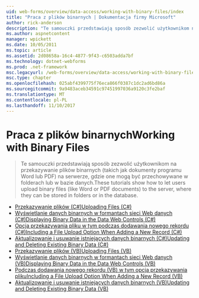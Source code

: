 ```yaml
---
uid: web-forms/overview/data-access/working-with-binary-files/index
title: "Praca z plików binarnych | Dokumentacja firmy Microsoft"
author: rick-anderson
description: "Te samouczki przedstawiają sposób zezwolić użytkownikom na przekazywanie plików binarnych (takich jak dokumenty programu Word lub PDF) na serwerze, gdzie one mogą być przechowywane w folderach lub w bazie danych."
ms.author: aspnetcontent
manager: wpickett
ms.date: 10/05/2011
ms.topic: article
ms.assetid: 2d08658a-16c4-4877-9f43-c6503adda7bf
ms.technology: dotnet-webforms
ms.prod: .net-framework
msc.legacyurl: /web-forms/overview/data-access/working-with-binary-files
msc.type: chapter
ms.openlocfilehash: 025abf4399775f76eca866f0387c1dc2ad6bd86a
ms.sourcegitcommit: 9a9483aceb34591c97451997036a9120c3fe2baf
ms.translationtype: MT
ms.contentlocale: pl-PL
ms.lasthandoff: 11/10/2017
---
```

<a name="working-with-binary-files"></a><span data-ttu-id="34cdf-103">Praca z plików binarnych</span><span class="sxs-lookup"><span data-stu-id="34cdf-103">Working with Binary Files</span></span>
====================
> <span data-ttu-id="34cdf-104">Te samouczki przedstawiają sposób zezwolić użytkownikom na przekazywanie plików binarnych (takich jak dokumenty programu Word lub PDF) na serwerze, gdzie one mogą być przechowywane w folderach lub w bazie danych.</span><span class="sxs-lookup"><span data-stu-id="34cdf-104">These tutorials show how to let users upload binary files (like Word or PDF documents) to the server, where they can be stored in folders or in the database.</span></span>


- [<span data-ttu-id="34cdf-105">Przekazywanie plików (C#)</span><span class="sxs-lookup"><span data-stu-id="34cdf-105">Uploading Files (C#)</span></span>](uploading-files-cs.md)
- [<span data-ttu-id="34cdf-106">Wyświetlanie danych binarnych w formantach sieci Web danych (C#)</span><span class="sxs-lookup"><span data-stu-id="34cdf-106">Displaying Binary Data in the Data Web Controls (C#)</span></span>](displaying-binary-data-in-the-data-web-controls-cs.md)
- [<span data-ttu-id="34cdf-107">Opcja przekazywania pliku w tym podczas dodawania nowego rekordu (C#)</span><span class="sxs-lookup"><span data-stu-id="34cdf-107">Including a File Upload Option When Adding a New Record (C#)</span></span>](including-a-file-upload-option-when-adding-a-new-record-cs.md)
- [<span data-ttu-id="34cdf-108">Aktualizowanie i usuwanie istniejących danych binarnych (C#)</span><span class="sxs-lookup"><span data-stu-id="34cdf-108">Updating and Deleting Existing Binary Data (C#)</span></span>](updating-and-deleting-existing-binary-data-cs.md)
- [<span data-ttu-id="34cdf-109">Przekazywanie plików (VB)</span><span class="sxs-lookup"><span data-stu-id="34cdf-109">Uploading Files (VB)</span></span>](uploading-files-vb.md)
- [<span data-ttu-id="34cdf-110">Wyświetlanie danych binarnych w formantach sieci Web danych (VB)</span><span class="sxs-lookup"><span data-stu-id="34cdf-110">Displaying Binary Data in the Data Web Controls (VB)</span></span>](displaying-binary-data-in-the-data-web-controls-vb.md)
- [<span data-ttu-id="34cdf-111">Podczas dodawania nowego rekordu (VB) w tym opcja przekazywania pliku</span><span class="sxs-lookup"><span data-stu-id="34cdf-111">Including a File Upload Option When Adding a New Record (VB)</span></span>](including-a-file-upload-option-when-adding-a-new-record-vb.md)
- [<span data-ttu-id="34cdf-112">Aktualizowanie i usuwanie istniejących danych binarnych (VB)</span><span class="sxs-lookup"><span data-stu-id="34cdf-112">Updating and Deleting Existing Binary Data (VB)</span></span>](updating-and-deleting-existing-binary-data-vb.md)
